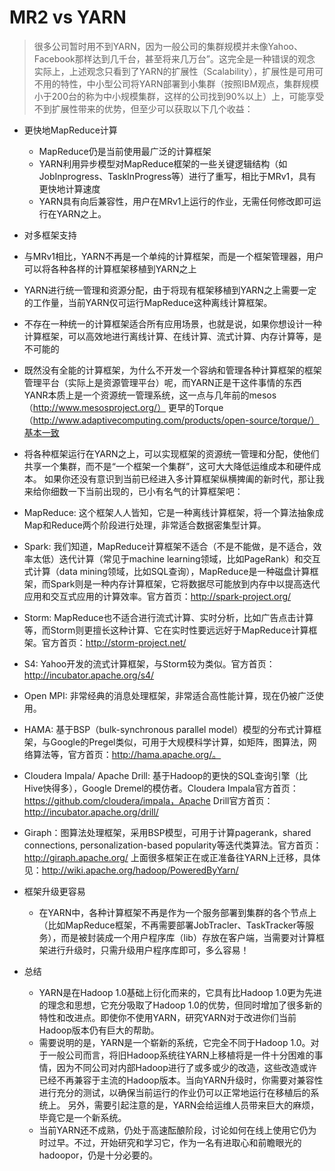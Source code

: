 # MR2 vs YARN
> 很多公司暂时用不到YARN，因为一般公司的集群规模并未像Yahoo、Facebook那样达到几千台，甚至将来几万台”。这完全是一种错误的观念
实际上，上述观念只看到了YARN的扩展性（Scalability），扩展性是可用可不用的特性，中小型公司将YARN部署到小集群（按照IBM观点，集群规模小于200台的称为中小规模集群，这样的公司找到90%以上）上，可能享受不到扩展性带来的优势，但至少可以获取以下几个收益：

* 更快地MapReduce计算
  * MapReduce仍是当前使用最广泛的计算框架
  * YARN利用异步模型对MapReduce框架的一些关键逻辑结构（如JobInprogress、TaskInProgress等）进行了重写，相比于MRv1，具有更快地计算速度
  * YARN具有向后兼容性，用户在MRv1上运行的作业，无需任何修改即可运行在YARN之上。

*  对多框架支持
  * 与MRv1相比，YARN不再是一个单纯的计算框架，而是一个框架管理器，用户可以将各种各样的计算框架移植到YARN之上
  * YARN进行统一管理和资源分配，由于将现有框架移植到YARN之上需要一定的工作量，当前YARN仅可运行MapReduce这种离线计算框架。
  * 不存在一种统一的计算框架适合所有应用场景，也就是说，如果你想设计一种计算框架，可以高效地进行离线计算、在线计算、流式计算、内存计算等，是不可能的
  * 既然没有全能的计算框架，为什么不开发一个容纳和管理各种计算框架的框架管理平台（实际上是资源管理平台）呢，而YARN正是干这件事情的东西
  YANR本质上是一个资源统一管理系统，这一点与几年前的mesos（http://www.mesosproject.org/）
   更早的Torque（http://www.adaptivecomputing.com/products/open-source/torque/）基本一致
  * 将各种框架运行在YARN之上，可以实现框架的资源统一管理和分配，使他们共享一个集群，而不是“一个框架一个集群”，这可大大降低运维成本和硬件成本。
如果你还没有意识到当前已经进入多计算框架纵横捭阖的新时代，那让我来给你细数一下当前出现的，已小有名气的计算框架吧：
  *  MapReduce:  这个框架人人皆知，它是一种离线计算框架，将一个算法抽象成Map和Reduce两个阶段进行处理，非常适合数据密集型计算。
  * Spark:  我们知道，MapReduce计算框架不适合（不是不能做，是不适合，效率太低）迭代计算（常见于machine learning领域，比如PageRank）和交互式计算（data mining领域，比如SQL查询），MapReduce是一种磁盘计算框架，而Spark则是一种内存计算框架，它将数据尽可能放到内存中以提高迭代应用和交互式应用的计算效率。官方首页：http://spark-project.org/ 
  * Storm:  MapReduce也不适合进行流式计算、实时分析，比如广告点击计算等，而Storm则更擅长这种计算、它在实时性要远远好于MapReduce计算框架。官方首页：http://storm-project.net/
  * S4: Yahoo开发的流式计算框架，与Storm较为类似。官方首页：http://incubator.apache.org/s4/
  * Open MPI: 非常经典的消息处理框架，非常适合高性能计算，现在仍被广泛使用。
  * HAMA:  基于BSP（bulk-synchronous parallel model）模型的分布式计算框架，与Google的Pregel类似，可用于大规模科学计算，如矩阵，图算法，网络算法等，官方首页：http://hama.apache.org/。
  * Cloudera Impala/ Apache Drill: 基于Hadoop的更快的SQL查询引擎（比Hive快得多），Google Dremel的模仿者。Cloudera Impala官方首页：https://github.com/cloudera/impala，Apache Drill官方首页：http://incubator.apache.org/drill/
  * Giraph：图算法处理框架，采用BSP模型，可用于计算pagerank，shared connections, personalization-based popularity等迭代类算法。官方首页：http://giraph.apache.org/
上面很多框架正在或正准备往YARN上迁移，具体见：http://wiki.apache.org/hadoop/PoweredByYarn/

* 框架升级更容易
  * 在YARN中，各种计算框架不再是作为一个服务部署到集群的各个节点上（比如MapReduce框架，不再需要部署JobTracler、TaskTracker等服务），而是被封装成一个用户程序库（lib）存放在客户端，当需要对计算框架进行升级时，只需升级用户程序库即可，多么容易！
 
* 总结
  * YARN是在Hadoop 1.0基础上衍化而来的，它具有比Hadoop 1.0更为先进的理念和思想，它充分吸取了Hadoop 1.0的优势，但同时增加了很多新的特性和改进点。即使你不使用YARN，研究YARN对于改进你们当前Hadoop版本仍有巨大的帮助。
  * 需要说明的是，YARN是一个崭新的系统，它完全不同于Hadoop 1.0。对于一般公司而言，将旧Hadoop系统往YARN上移植将是一件十分困难的事情，因为不同公司对内部Hadoop进行了或多或少的改造，这些改造或许已经不再兼容于主流的Hadoop版本。当向YARN升级时，你需要对兼容性进行充分的测试，以确保当前运行的作业仍可以正常地运行在移植后的系统上。 另外，需要引起注意的是，YARN会给运维人员带来巨大的麻烦，毕竟它是一个新系统。
  * 当前YARN还不成熟，仍处于高速酝酿阶段，讨论如何在线上使用它仍为时过早。不过，开始研究和学习它，作为一名有进取心和前瞻眼光的hadoopor，仍是十分必要的。  
